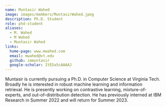 ```yaml
---
name: Muntasir Wahed
image: images/members/MuntasirWahed.jpeg
description: Ph.D. Student
role: phd-student
aliases:
  - M. Wahed
  - M Wahed
  - Muntasir Wahed
links:
  home-page: www.mwahed.com
  email: mwahed@vt.edu
  github: immuntasir
  google-scholar: ItE5a5cAAAAJ
---
```


Muntasir is currently pursuing a Ph.D. in Computer Science at Virginia Tech. Broadly he is interested in robust machine learning and information retrieval. He is presently working on contrastive learning, mixture-of-experts, and out-of-distribution detection. He has previously interned at IBM Research in Summer 2022 and will return for Summer 2023. 
